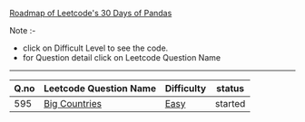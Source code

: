 [Roadmap of Leetcode's 30 Days of Pandas](https://leetcode.com/studyplan/30-days-of-pandas/)


Note :- 
- click on Difficult Level to see the code.
- for Question detail click on Leetcode Question Name
---------------

Q.no| Leetcode Question Name| Difficulty | status
---|----|----|---
595|[Big Countries](https://leetcode.com/problems/big-countries/description/?envType=study-plan-v2&envId=30-days-of-pandas&lang=pythondata)|[Easy](./leetcode/pandas/595.py)| started
